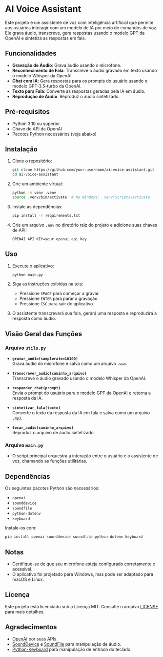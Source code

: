 # AI Voice Assistant

Este projeto é um assistente de voz com inteligência artificial que permite aos usuários interagir com um modelo de IA por meio de comandos de voz. Ele grava áudio, transcreve, gera respostas usando o modelo GPT da OpenAI e sintetiza as respostas em fala.

## Funcionalidades

- **Gravação de Áudio**: Grava áudio usando o microfone.
- **Reconhecimento de Fala**: Transcreve o áudio gravado em texto usando o modelo Whisper da OpenAI.
- **Chat com IA**: Gera respostas para os prompts do usuário usando o modelo GPT-3.5-turbo da OpenAI.
- **Texto para Fala**: Converte as respostas geradas pela IA em áudio.
- **Reprodução de Áudio**: Reproduz o áudio sintetizado.

## Pré-requisitos

- Python 3.10 ou superior
- Chave de API da OpenAI
- Pacotes Python necessários (veja abaixo)

## Instalação

1. Clone o repositório:
   ```bash
   git clone https://github.com/your-username/ai-voice-assistant.git
   cd ai-voice-assistant
   ```

2. Crie um ambiente virtual:
   ```bash
   python -m venv .venv
   source .venv/bin/activate  # No Windows: .venv\Scripts\activate
   ```

3. Instale as dependências:
   ```bash
   pip install -r requirements.txt
   ```

4. Crie um arquivo `.env` no diretório raiz do projeto e adicione suas chaves de API:
   ```
   OPENAI_API_KEY=your_openai_api_key
   ```

## Uso

1. Execute o aplicativo:
   ```bash
   python main.py
   ```

2. Siga as instruções exibidas na tela:
   - Pressione `SPACE` para começar a gravar.
   - Pressione `ENTER` para parar a gravação.
   - Pressione `ESC` para sair do aplicativo.

3. O assistente transcreverá sua fala, gerará uma resposta e reproduzirá a resposta como áudio.

## Visão Geral das Funções

### Arquivo `utils.py`

- **`gravar_audio(samplerate=16100)`**  
  Grava áudio do microfone e salva como um arquivo `.wav`.

- **`transcrever_audio(caminho_arquivo)`**  
  Transcreve o áudio gravado usando o modelo Whisper da OpenAI.

- **`responder_chat(prompt)`**  
  Envia o prompt do usuário para o modelo GPT da OpenAI e retorna a resposta da IA.

- **`sintetizar_fala(texto)`**  
  Converte o texto da resposta da IA em fala e salva como um arquivo `.mp3`.

- **`tocar_audio(caminho_arquivo)`**  
  Reproduz o arquivo de áudio sintetizado.

### Arquivo `main.py`

- O script principal orquestra a interação entre o usuário e o assistente de voz, chamando as funções utilitárias.

## Dependências

Os seguintes pacotes Python são necessários:

- `openai`
- `sounddevice`
- `soundfile`
- `python-dotenv`
- `keyboard`

Instale-os com:
```bash
pip install openai sounddevice soundfile python-dotenv keyboard
```

## Notas

- Certifique-se de que seu microfone esteja configurado corretamente e acessível.
- O aplicativo foi projetado para Windows, mas pode ser adaptado para macOS e Linux.

## Licença

Este projeto está licenciado sob a Licença MIT. Consulte o arquivo [LICENSE](LICENSE) para mais detalhes.

## Agradecimentos

- [OpenAI](https://openai.com/) por suas APIs.
- [SoundDevice](https://python-sounddevice.readthedocs.io/) e [SoundFile](https://pysoundfile.readthedocs.io/) para manipulação de áudio.
- [Python-Keyboard](https://github.com/boppreh/keyboard) para manipulação de entrada do teclado.